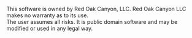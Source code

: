 This software is owned by Red Oak Canyon, LLC.  Red Oak Canyon LLC makes no warranty as to its use.  
The user assumes all risks.  It is public domain software and may be modified or used in any legal way.
